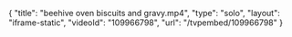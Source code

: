 {
    "title": "beehive oven biscuits and gravy.mp4",
    "type": "solo",
    "layout": "iframe-static",
    "videoId": "109966798",
    "url": "\/tvpembed\/109966798"
}